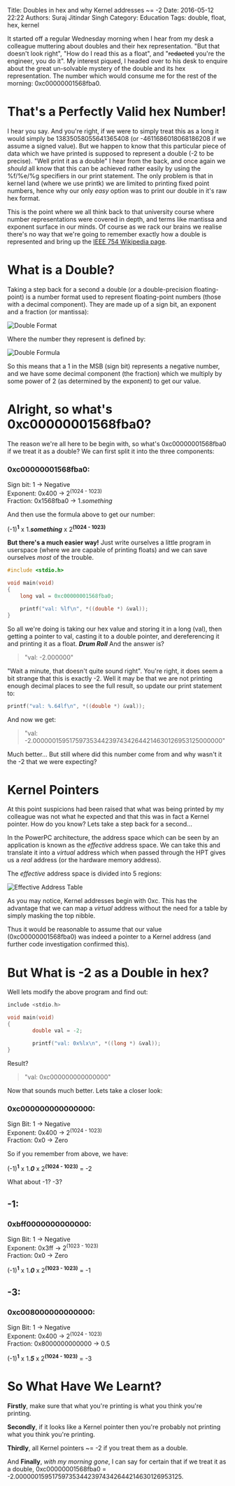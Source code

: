 Title: Doubles in hex and why Kernel addresses ~= -2
Date: 2016-05-12 22:22
Authors: Suraj Jitindar Singh
Category: Education
Tags: double, float, hex, kernel

It started off a regular Wednesday morning when I hear from my desk a colleague
muttering about doubles and their hex representation. "But that doesn't look
right", "How do I read this as a float", and "<del>redacted</del> you're the engineer,
you do it". My interest piqued, I headed over to his desk to enquire about the
great un-solvable mystery of the double and its hex representation. The number
which would consume me for the rest of the morning: 0xc00000001568fba0.

# That's a Perfectly Valid hex Number!

I hear you say. And you're right, if we were to simply treat this as a long it
would simply be 13835058055641365408 (or -4611686018068186208 if we assume
a signed value). But we happen to know that this particular piece of data which
we have printed is supposed to represent a double (-2 to be precise). "Well
print it as a double" I hear from the back, and once again we *should* all know
that this can be achieved rather easily by using the %f/%e/%g specifiers in our
print statement. The only problem is that in kernel land (where we use printk)
we are limited to printing fixed point numbers, hence why our only *easy*
option was to print our double in it's raw hex format.

This is the point where we all think back to that university course where
number representations were covered in depth, and terms like mantissa and
exponent surface in our minds. Of course as we rack our brains we realise
there's no way that we're going to remember exactly how a double is represented
and bring up the [IEEE 754 Wikipedia page](https://en.wikipedia.org/wiki/Double-precision_floating-point_format).

# What is a Double?

Taking a step back for a second a double (or a double-precision floating-point)
is a number format used to represent floating-point numbers (those with a
decimal component). They are made up of a sign bit, an exponent and a fraction
(or mantissa):

![Double Format][00]

Where the number they represent is defined by:

![Double Formula][01]

So this means that a 1 in the MSB (sign bit) represents a negative number, and
we have some decimal component (the fraction) which we multiply by some power
of 2 (as determined by the exponent) to get our value.

# Alright, so what's 0xc00000001568fba0?

The reason we're all here to be begin with, so what's 0xc00000001568fba0 if we
treat it as a double? We can first split it into the three components:

### 0xc00000001568fba0:

Sign bit: 1             -> Negative<br>
Exponent: 0x400         -> 2<sup>(1024 - 1023)</sup><br>
Fraction: 0x1568fba0    -> 1.*something*<br>

And then use the formula above to get our number:

(-1)<sup>__1__</sup> x 1.*__something__* x 2<sup>__(1024 - 1023)__</sup>

__But there's a much easier way!__ Just write ourselves a little program in
userspace (where we are capable of printing floats) and we can save ourselves
*most* of the trouble.

```c
#include <stdio.h>

void main(void)
{
	long val = 0xc00000001568fba0;

	printf("val: %lf\n", *((double *) &val));
}
```

So all we're doing is taking our hex value and storing it in a long (val), then
getting a pointer to val, casting it to a double pointer, and dereferencing it
and printing it as a float. *__Drum Roll__* And the answer is?

> "val: -2.000000"

"Wait a minute, that doesn't quite sound right". You're right, it does seem a
bit strange that this is exactly -2. Well it may be that we are not printing
enough decimal places to see the full result, so update our print statement to:

```c
printf("val: %.64lf\n", *((double *) &val));
```

And now we get:

> "val: -2.0000001595175973534423974342644214630126953125000000"

Much better... But still where did this number come from and why wasn't it the
-2 that we were expecting?

# Kernel Pointers

At this point suspicions had been raised that what was being printed by my
colleague was not what he expected and that this was in fact a Kernel pointer.
How do you know? Lets take a step back for a second...

In the PowerPC architecture, the address space which can be seen by an
application is known as the *effective* address space. We can take this
and translate it into a *virtual* address which when passed through the
HPT gives us a *real* address (or the hardware memory address).

The *effective* address space is divided into 5 regions:

![Effective Address Table][02]

As you may notice, Kernel addresses begin with 0xc. This has the advantage that
we can map a *virtual* address without the need for a table by simply
masking the top nibble.

Thus it would be reasonable to assume that our value (0xc00000001568fba0) was
indeed a pointer to a Kernel address (and further code investigation confirmed
this).

# But What is -2 as a Double in hex?

Well lets modify the above program and find out:

```c
include <stdio.h>

void main(void)
{
        double val = -2;

        printf("val: 0x%lx\n", *((long *) &val));
}
```

Result?

> "val: 0xc000000000000000"

Now that sounds much better. Lets take a closer look:

### 0xc000000000000000:

Sign Bit: 1     -> Negative<br>
Exponent: 0x400 -> 2<sup>(1024 - 1023)</sup><br>
Fraction: 0x0   -> Zero<br>

So if you remember from above, we have:

(-1)<sup>__1__</sup> x 1.*__0__* x 2<sup>__(1024 - 1023)__</sup> = -2

What about -1? -3?

## -1:

### 0xbff0000000000000:

Sign Bit: 1     -> Negative<br>
Exponent: 0x3ff -> 2<sup>(1023 - 1023)</sup><br>
Fraction: 0x0   -> Zero<br>

(-1)<sup>__1__</sup> x 1.*__0__* x 2<sup>__(1023 - 1023)__</sup> = -1

## -3:

### 0xc008000000000000:

Sign Bit: 1                     -> Negative<br>
Exponent: 0x400                 -> 2<sup>(1024 - 1023)</sup><br>
Fraction: 0x8000000000000       -> 0.5<br>

(-1)<sup>__1__</sup> x 1.*__5__* x 2<sup>__(1024 - 1023)__</sup> = -3

# So What Have We Learnt?

__Firstly__, make sure that what you're printing is what you think you're printing.

__Secondly__, if it looks like a Kernel pointer then you're probably not printing
what you think you're printing.

__Thirdly__, all Kernel pointers ~= -2 if you treat them as a double.

And __Finally__, *with my morning gone*, I can say for certain that if we treat it as
a double, 0xc00000001568fba0 =
-2.0000001595175973534423974342644214630126953125.

[00]: /images/surajjs/doubles_in_hex/double.png "https://en.wikipedia.org/wiki/Double-precision_floating-point_format"
[01]: /images/surajjs/doubles_in_hex/formula.png "https://en.wikipedia.org/wiki/Double-precision_floating-point_format"
[02]: /images/surajjs/doubles_in_hex/effective_address.png
